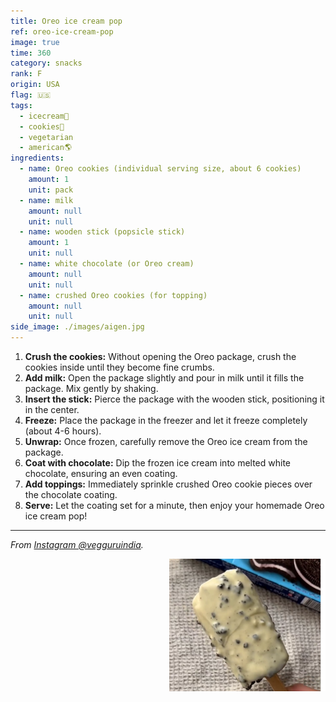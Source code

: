 ```yaml
---
title: Oreo ice cream pop
ref: oreo-ice-cream-pop
image: true
time: 360
category: snacks
rank: F
origin: USA
flag: 🇺🇸
tags:
  - icecream🍦
  - cookies🍪
  - vegetarian
  - american🌎
ingredients:
  - name: Oreo cookies (individual serving size, about 6 cookies)
    amount: 1
    unit: pack
  - name: milk
    amount: null
    unit: null
  - name: wooden stick (popsicle stick)
    amount: 1
    unit: null
  - name: white chocolate (or Oreo cream)
    amount: null
    unit: null
  - name: crushed Oreo cookies (for topping)
    amount: null
    unit: null
side_image: ./images/aigen.jpg
---
```


1. **Crush the cookies:** Without opening the Oreo package, crush the cookies inside until they become fine crumbs.
2. **Add milk:** Open the package slightly and pour in milk until it fills the package. Mix gently by shaking.
3. **Insert the stick:** Pierce the package with the wooden stick, positioning it in the center.
4. **Freeze:** Place the package in the freezer and let it freeze completely (about 4-6 hours).
5. **Unwrap:** Once frozen, carefully remove the Oreo ice cream from the package.
6. **Coat with chocolate:** Dip the frozen ice cream into melted white chocolate, ensuring an even coating.
7. **Add toppings:** Immediately sprinkle crushed Oreo cookie pieces over the chocolate coating.
8. **Serve:** Let the coating set for a minute, then enjoy your homemade Oreo ice cream pop!

---

_From [Instagram @vegguruindia](https://www.instagram.com/reel/CqIat97o3je/?utm_source=ig_web_copy_link)._

<img src="images/oreo_ice_cream_pop.png" style="width:250px; float:right;"/>